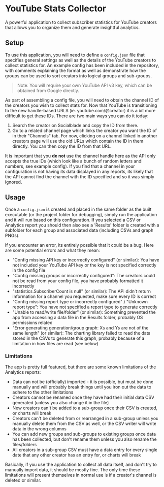 # YouTube Stats Collector
A powerful application to collect subscriber statistics for YouTube creators that allows you to organize them and generate insightful analytics.

## Setup
To use this application, you will need to define a `config.json` file that specifies general settings as well as the details of the YouTube creators to collect statistics for. An example config has been included in the repository, 
with comments explaining the format as well as demonstrate how the groups can be used to sort creators into logical groups and sub-groups.

> Note: You will require your own YouTube API v3 key, which can be obtained from Google directly.

As part of assembling a config file, you will need to obtain the channel ID of the creators you wish to collect stats for. Now that YouTube is transitioning to the new handle-based URLS (ie. youtube.com/@creator) it is a bit more difficult to get these IDs.
There are two main ways you can do it today:
1. Search the creator on Socialblade and copy the ID from there.
2. Go to a related channel page which links the creator you want the ID of in their "Channels" tab. For now, clicking on a channel linked in another creators page will use the old URLs which contain the ID in them directly. You can then copy the ID from that URL.

It is important that you **do not** use the channel handle here as the API only accepts the true IDs (which look like a bunch of random letters and numbers, see example config). If you find that a channel in your configuration is not having its data displayed in
any reports, its likely that the API cannot find the channel with the ID specified and so it was simply ignored.

## Usage
Once a `config.json` is created and placed in the same folder as the built executable (or the project folder for debugging), simply run the application and it will run based on this configuration. If you selected a CSV or Analytics report you should then also see 
a 'Results' folder is created with a subfolder for each group and associated data (including CSVs and graph PNGs).

If you encounter an error, its entirely possible that it could be a bug. Here are some potential errors and what they mean:
- "Config missing API key or incorrectly configured" (or similar): You have not included your YouTube API key or the key is not specified correctly in the config file
- "Config missing groups or incorrectly configured": The creators could not be read from your config file, you have probably formatted it incorrectly
- "statistics.SubscriberCount is null" (or similar): The API didn't return information for a channel you requested, make sure every ID is correct
- "Config missing report type or incorrectly configured" / "Unknown report type": You have not specified a report type to generate correctly
- "Unable to read/write file/folder" (or similar): Something prevented the app from accessing a data file in the Results folder, probably OS permissions related
- "Error generating <name> generation/group graph: Xs and Ys are not of the same length" (or similar): The charting library failed to read the data stored in the CSVs to generate this graph, probably because of a limitation in how files are read (see below)

### Limitations
The app is pretty full featured, but there are some known limitations of the Analytics reports:
- Data can not be (officially) imported - it is possible, but must be done manually and will probably break things until you iron out the data to adhere to the other limitations
- Creators cannot be renamed once they have had their initial data CSV generated (unless you also change it in the file)
- New creators can't be added to a sub-group once their CSV is created, or charts will break
- Creators can't be deleted from or rearranged in a sub-group unless you manually delete them from the CSV as well, or the CSV writer will write data in the wrong columns
- You can add new groups and sub-groups to existing groups once data has been collected, but don't rename them unless you also rename the files/folders
- All creators in a sub-group CSV must have a data entry for every single date that any other creator has an entry for, or charts will break

Basically, if you use the application to collect all data itself, and don't try to manually import data, it should be mostly fine. The only time these limitations will present themselves in normal use is if a creator's channel is deleted or similar.